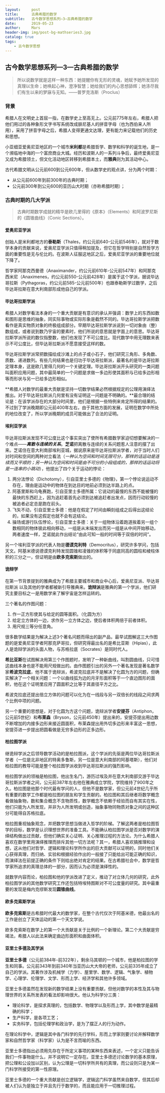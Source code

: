 ```yaml
---
layout:     post
title:      古典希腊的数学
subtitle:   古今数学思想系列—3—古典希腊的数学
date:       2019-05-23
author:     Mars
header-img: img/post-bg-mathseries3.jpg
catalog: true
tags:
    - 古今数学思想
---
```


## 古今数学思想系列—3—古典希腊的数学

> 所以说数学就是这样一种东西：她提醒你有无形的灵魂，她赋予她所发现的真理以生命；她唤起心神，澄净智慧；她给我们的内心思想舔辉；她涤尽我们有生以来的梦寐与无知。——普罗克洛斯（Proclus）

### 背景

希腊人在文明史上首屈一指，在数学史上至高无上。公元前775年左右，希腊人把他们用过的各种象形文字书写系统改成腓尼基人的拼音字母（也为西伯来人所用），采用了拼音字母之后，希腊人变得更通文达理，更有能力来记载他们的历史和思想。

小亚细亚爱奥尼亚地区的一个城市**米利都**是希腊哲学、数学和科学的诞生地，是一个濒临地中海的一个富庶商业大城。经历和波斯人的一系列斗争后，最终爱奥尼亚又成为希腊领土，但文化活动地区转移到希腊本土，而**雅典**则为其活动中心。

古代希腊文明从公元前600到公元600年，但从数学史的观点讲，分为两个时期：

- 从公元前600年到前300年的古典时期；
- 公元前300年到公元600的亚历山大时期（亦称希腊时期）；



### 古典时期的几大学派

> 古典时期数学成就的精华是欧几里得的《原本》（Elements）和阿波罗尼斯的《圆锥曲线》（Conic Sections）。

#### 爱奥尼亚学派

创始人是米利都地方的**泰勒斯**（Thales，约公元前640-公元前546年），就对于数学本身的贡献来说，爱奥尼亚学派只值得稍加提及，但它在哲学特别是自然哲学方面的重要性是无与伦比的。在波斯人征服这地区之后，爱奥尼亚学派的重要地位就下降了。

哲学家阿那克西曼德（Anaximander，约公元前610年-公元前547年）和阿那克西米尼（Anaximenes，约公元前550-公元前428年）是属于这个学派，据说毕达哥拉斯（Pythagoras，约公元前585-公元前500年）也跟泰勒斯学过数学，之后毕达哥拉斯在意大利南部形成他自己的学派。

#### 毕达哥拉斯学派

希腊人对数学看法本身的一个重大贡献是有意识的承认并强调：数学上的东西如数和图形是思维的抽象，同实际事物或实际形象是截然不同的。毕达哥拉斯学派把数看作是真实物质对象的终极组成部分。早期毕达哥拉斯学派说到一切对象由（整）数组成，或者说到数乃宇宙的要素时，他们所说的意思就是字面上的意思。毕达哥拉斯学派所说的数仅指整数，他们也发现了不可公度比。现代数学中用无理数来表示不可公度比，但毕达哥拉斯派不愿意接受这样的数。

毕达哥拉斯学派常把数描绘成沙滩上的点子或小石子，他们研究三角形、多角数、质数、递进数列。有些几何结果也是归功于毕达哥拉斯派，最著名的是毕达哥拉斯定理本身，这是欧几里得几何的一个关键定理。毕达哥拉斯派开头研究的一类问题叫面积应用问题，其中最简单的一个问题是求做一多边形使其面积与已给多边形相等而形状与另一已给多边形相似。

**希腊人对数学的最重大贡献是坚持一切数学结果必然根据规定的公理用演绎法推出。对于毕达哥拉斯派几何里有没有证明这一问题是不明确的。**最合理的结论是：在该学派存在的大部分时间里，他们是根据一些特例来肯定所得的结果的。不过到了学派晚期即公元前400年左右，由于其他方面的发展，证明在数学中所处的地位改变了，所以学派晚期的成员可能做出了合法的证明。

#### 埃利亚学派

毕达哥拉斯派发现不可公度比这个事实突出了使所有希腊数学家迫切想要解决的一个难点——***离散与连续的关系***。**芝诺**把离散与连续的关系问题惹人注意的摆了出来。芝诺住在意大利南部埃利亚城，据说原来是毕达哥拉斯派学者，对于当时人们对时间和空间的两种对立看法（*一种认为空间和时间无限可分，那样的话运动是连续而又平顺的；另一种认为空间和时间是由不可分的小段组成的，那样的话运动将是一连串的小跳动*），他提出了四个关于运动的悖论：

1. 两分法悖论（Dichotomy），引自亚里士多德的《物理》，第一个悖论说运动不存在，理由是运动中的物体在到达目的地前必须到达半路上的点。
2. 阿基里斯和乌龟赛跑，引自亚里士多德所属：它说动的最慢的东西不能被懂的最快的东西赶上，因为追赶着首先必须到达被追赶者出发点，因而行动较慢的被追者必定总是跑在前头。
3. 飞矢不动，引自亚里士多德：他是在假定了时间由瞬刻组成之后得出这结论的，如果没有这假定也就不会有这结论。
4. 操场或游行队伍悖论，引自亚里士多德：关于一组物体沿着跑道挨着另一组个数相同的物体彼此相向移动，一组是从末端发出而另一组是从中间开始移动，两者速度一样，芝诺就此作出结论“由此可知一般的时间等于双倍的时间”。

另一个埃利亚学派的代表人物是**德谟克利特**（Democritus），研究许多学问，包括天文。阿基米德说德谟克利特发现圆锥和凌锥的体积等于同底同高的圆柱和棱柱体积的三分之一，但证明是由**欧多克索斯**做出的。

#### 诡辩学

在第一节背景提到的雅典成为了希腊主要城市和商业中心后，爱奥尼亚派、毕达哥拉斯派 以及其他的学者都被新引导雅典来。**诡辩派**是雅典的第一个学派，他们研究主要目标之一是用数学来了解宇宙是怎样运转的。

三个著名的作图问题：

1. 作一正方形使其与给定的圆等面积。（化圆为方）
2. 给定立方体的一边，求作另一立方体之边，使后者体积两倍于前者体积。
3. 用尺规三等分任意角。

很多数学结果是为解决上述3个著名问题而得出的副产品，最早试图解这三大作图题的是爱奥尼亚学者阿那克萨哥拉，但研究得最出名的是希比亚斯（Hipias），此人是诡辩学派的头面人物，与苏格拉底（Socrates）是同时代人。

**希比亚斯**在试图解决用第三个作图题时，发明了一种新曲线，叫割圆曲线，只可惜这曲线本身也是不能用尺规做出的。由作图题引出的另外一个著名发现是著名数学家**希波克拉底**，他不属于诡辩派，希波克拉底并不是解决了化圆为方的问题，但确实解决了一个相关问题：一个以曲线弧为边的月牙形面积等于一个直边图形的面积，他在这个证明里应用了圆面积之比等于其直径平方之比。

希波克拉底还提出倍立方体的问题可以化为在一线段与另一双倍长的线段之间求两个比例中项的问题。

另一个重要的思想是，对于化圆为方这个问题，诡辩派学者**安提芬**（Antiphon，公元前5世纪）和**布莱森**（Bryson，公元前450年）提出来的，安提芬提出用边数不断增加的内接多边形来接近圆面积，布莱森提出用外切多边形来丰富这一思想，安提芬进一步提出把圆看做是无穷多边形的正多边形。

#### 柏拉图学派

继诡辩学派之后领导数学活动的是柏拉图派，这个学派的先驱是两位毕达哥拉斯派学者（一位是北非地区的特奥多鲁斯，另一位是意大利南部的阿基塔斯），他们对柏拉图的教导可能是整个柏拉图学派收到毕达哥拉斯派的强烈影响。

柏拉图学派的领袖是柏拉图，他出生名门，游历过埃及并在意大利南部交游于毕达哥拉斯派学者之间，公元前387年左右他在雅典成立学院，学院维持了900年之久。柏拉图是他那个时代最有学问的人，但他不是数学家，但公元前4世纪几乎所有重要的数学工作都是柏拉图的朋友和学生贡献的。柏拉图和其后继者将数学概念看做抽象物，数和集合概念不含物质性，数学概念不依赖于经验而自有其实在性，他们只能为人所发现，并非为人所发明或创造，抽象事物同物质对象之间的这种区分可能得自苏格拉底。

柏拉图重视抽象观念，并把数学思想当做进入哲学的阶梯。了解这两者是柏拉图哲学的目标，数学是认识理想世界的准备工具。不能确认柏拉图学派是否对数学的演绎结构做出过贡献，但他们确实关心证明、关心推理过程的方法论。为什么希腊人喜欢在数学里用演绎推理而排斥其他一切方法呢？其一，希腊人喜欢搞推理和设想，这从他们对哲学、逻辑和理论科学所作出的巨大贡献可以证明的，同时他们关心获得真理，而归纳、实验和根据经验作出的一般接了只能给出可能正确的知识，而演绎法在前提正确的条件下则给出绝对肯定的结果。在古希腊社会中，数学是哲学家所追求的真理总体的一部分，因而认为必须是演绎性的。

就数学内容而论，柏拉图和他的学派改进了定义，推动了对立体几何的研究，此外柏拉图学派的其他数学研究工作还包括特埃特图斯对不可公度量的研究。其中最重要的发现是梅内克缪斯发现**圆锥曲线**。

#### 欧多克索斯学派

**欧多克索斯**是古希腊时代最大的数学家，在整个古代仅次于阿基米德，他最出名的工作是创立了天体运动的第一个天文学说。

欧多克索斯在数学上的第一个大贡献是关于比例的一个新理论。第二个大贡献是穷竭法，希腊人以此法来确定曲边形面积和曲面体积。

#### 亚里士多德及其学派

**亚里士多德**（公元前384年-前322年），剩余马其顿的一个城市，他是柏拉图的学生和同事。公元前343年到前340年当亚历山大大帝的老师，公元前335年成立了自己的学派。其著作涉及机械学（力学）、屋里学、数学、逻辑、气象学、植物学、心理学、伦理学、文学、形而上学、经济学和其他许多领域。

亚里士多德虽然在发现新的数学结果上没有重要贡献，但他对数学的本性及其与物理世界的关系所发表的看法却影响很大。他认为科学分三类：

- 理论科学，是探求真理的，包括数学、物理学以及形而上学，其中数学是最精确的科学；
- 生产科学，是各项工艺；
- 实务科学，包括伦理学和政治学，是为了摆正人的行为动作。

在理论科学中，逻辑是其中各门科学的先行学科，形而上学家则要讨论并解释数学家和自然哲学家（科学家）认为是不言而喻的东西。

亚里士多德指出必须用先存在于所定义事项的某种东西来表述，一个定义只能告诉我们一件事物是什么，并不说明它一定存在。亚里士多德还讨论数学的基本原理，把公理和公设加以区别，认为公理是一切科学所共有的真理，而公设则只是为某一门科学所接受的第一性原理。

亚里士多德的一个重大贡献是创立逻辑学，逻辑这门科学虽然来自数学，但其后却被人们认为是独立于并且先行于数学的，而且能应用于一切推理过程。

